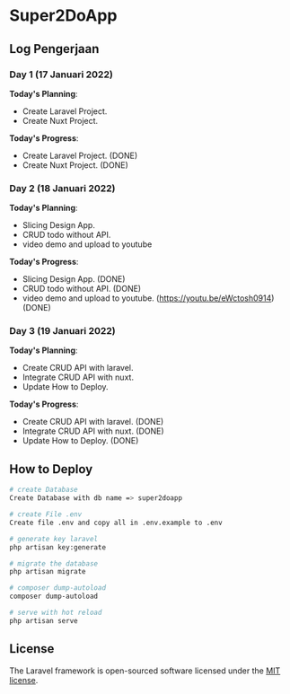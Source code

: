 # Super2DoApp

## Log Pengerjaan 

### Day 1 (17 Januari 2022)

**Today's Planning**: 
- Create Laravel Project.
- Create Nuxt Project.

**Today's Progress**:
- Create Laravel Project. (DONE)
- Create Nuxt Project. (DONE)

### Day 2 (18 Januari 2022)

**Today's Planning**: 
- Slicing Design App.
- CRUD todo without API.
- video demo and upload to youtube

**Today's Progress**:
- Slicing Design App. (DONE)
- CRUD todo without API. (DONE)
- video demo and upload to youtube. (https://youtu.be/eWctosh0914) (DONE)

### Day 3 (19 Januari 2022)

**Today's Planning**: 
- Create CRUD API with laravel.
- Integrate CRUD API with nuxt.
- Update How to Deploy.

**Today's Progress**:
- Create CRUD API with laravel. (DONE)
-  Integrate CRUD API with nuxt. (DONE)
- Update How to Deploy. (DONE)


## How to Deploy

```bash
# create Database
Create Database with db name => super2doapp

# create File .env
Create file .env and copy all in .env.example to .env

# generate key laravel
php artisan key:generate

# migrate the database
php artisan migrate

# composer dump-autoload
composer dump-autoload

# serve with hot reload 
php artisan serve

```

## License

The Laravel framework is open-sourced software licensed under the [MIT license](https://opensource.org/licenses/MIT).
